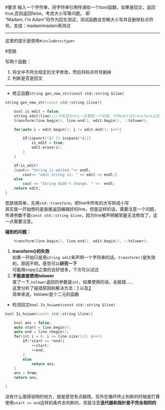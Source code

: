 #要求
输入一个字符串，将字符串引用传递给一个bool函数，如果是回文，返回true,否则返回false。考虑大小写等问题。
即  
"Madam, I'm Adam"将作为回文测试，测试函数会忽略大小写并且删除标点符号。变成：madamimadam再测试
***
这里的提示是使用`#include<cctype>`

#思路

写两个函数：
1. 将文中不符合规定的文字修改，然后将标点符号删掉
2. 判断是否是回文

***
* 修正函数`string gen_new_str(const std::string &line)`
```c++
string gen_new_str(const std::string &line){

    bool is_edit = false;
    string edit(line);//不知道为什么一定要赋一个初值，不然edit在transform之后没有内容
    transform(line.begin(), line.end(), edit.begin(), ::tolower);

    for(auto i = edit.begin(); i != edit.end(); i++){

        if(ispunct(*i) || isspace(*i)){
            is_edit = true;
            edit.erase(i);
        }
    }

    if(is_edit)
    {cout<< "String is edited."<< endl;
        cout<< "edit string is: " << edit << endl;}
    else
        cout << "String didn't change. " <<  endl;
    return edit;
}
``` 
思路很简单，先用`std::transform`，把line中所有的大写转成小写  
其实我一开始想的是直接返回编辑好的line，但是这样的话，需要注意一个问题，传递参数不能`const std::string &line`，因为line被声明被常量无法修改了，这一点需要注意。  

**碰到的问题：**
```c++
    transform(line.begin(), line.end(), edit.begin(), ::tolower);
```  
1. **transform()的失效**   
如果一开始只是用`string edit`来声明一个字符串的话，`transform()`是失效的，原因不明，感觉可以**研究一下**  
可能用copy()之类的会好很多，下次可以试试
2. **不能直接使用tolower**  
查了一下,`tolower`返回的参数是`int`，如果使用的话，会报错……  
这里分析了报错原因和解决方法：[1](https://blog.csdn.net/qq_31186409/article/details/50545682) 以及[2](https://blog.csdn.net/Cookey_July/article/details/81459381?utm_medium=distribute.pc_relevant.none-task-blog-BlogCommendFromMachineLearnPai2-1.channel_param&depth_1-utm_source=distribute.pc_relevant.none-task-blog-BlogCommendFromMachineLearnPai2-1.channel_param)  
简单来说，tolower是个二元的函数

* 检测回文`bool Is_huiwen(const std::string &line)`
```c++
bool Is_huiwen(const std::string &line){

    bool ans = false;
    auto start = line.begin();
    auto end = line.rbegin();
    for(int i = 0; i <= line.size()/2; i++){
        if(*start == *end){
            ++start;
            ++end;
        }
        else
            return ans;
    }
    ans = true;
    return ans;

}
```
没有什么值得说明的地方，就是感觉有点脑残，另外在循环终止判断的时候是打算使用`start <= end`这样的条件去判断的，但是注意**迭代器和指针是不完全相同的**